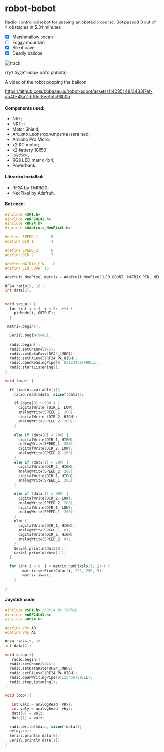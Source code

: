 # robot-bobot
Radio-controlled robot for passing an obstacle course. Bot passed 3 out of 4 obstacles in 5.34 minutes  
- [x] Marshmallow ocean
- [ ] Foggy mountain
- [x] Silent cave 
- [x] Deadly balloon

![track](https://github.com/bbbaaauuu/robot-bobot/assets/114235448/8a640eca-46e9-4ef9-88c6-f8e20737fc17)

(тут будет норм фото робота) 

A video of the robot popping the balloon 

https://github.com/bbbaaauuu/robot-bobot/assets/114235448/343317ef-ab40-43a2-bf0c-8ee1bfc98b0b

#### Components used:

- NRF;  
-	NRF+;  
-	Motor Shield;  
-	Arduino Leonardo/Amperka Iskra Neo;  
-	Arduino Pro Micro;  
-	x2 DC motor;  
-	x2 battery 18650  
-	joystick;   
-	RGB LED matrix 4x4;  
-	Powerbank.

#### Libraries installed:

-	RF24 by TMRh20;  
-	NeoPixel by Adafruit.

#### Bot code:

```C++
#include <SPI.h>
#include <nRF24L01.h>
#include <RF24.h>
#include <Adafruit_NeoPixel.h>

#define SPEED_1      5 
#define DIR_1        4
 
#define SPEED_2      6
#define DIR_2        7

#define MATRIX_PIN    0
#define LED_COUNT 16

Adafruit_NeoPixel matrix = Adafruit_NeoPixel(LED_COUNT, MATRIX_PIN, NEO_GRB + NEO_KHZ800);

RF24 radio(9, 10);
int data[2];

 
void setup() {
  for (int i = 4; i < 8; i++) {     
    pinMode(i, OUTPUT);
  }

 matrix.begin();    
 
  Serial.begin(9600);
  
  radio.begin();
  radio.setChannel(15);
  radio.setDataRate(RF24_1MBPS);
  radio.setPALevel(RF24_PA_HIGH);
  radio.openReadingPipe(0, 0x1234567890LL);
  radio.startListening();
} 
 
void loop() {

  if (radio.available()){
    radio.read(&data, sizeof(data));

    if (data[0] > 900 ) {
      digitalWrite (DIR_1, LOW);
      analogWrite(SPEED_1, 200);  
      digitalWrite (DIR_2, HIGH);
      analogWrite(SPEED_2, 200);  
    }
    
    else if (data[0] < 200) {
      digitalWrite(DIR_1, HIGH);
      analogWrite(SPEED_1, 200);
      digitalWrite(DIR_2, LOW);
      analogWrite(SPEED_2, 200);
    }
    else if (data[1] < 200) {
      digitalWrite(DIR_2, HIGH);
      analogWrite(SPEED_2, 200);
      digitalWrite(DIR_1, HIGH);
      analogWrite(SPEED_1, 200);
    }

    else if (data[1] > 900) {
      digitalWrite(DIR_2, LOW);
      analogWrite(SPEED_2, 200);  
      digitalWrite(DIR_1, LOW);
      analogWrite(SPEED_1, 200); 
    }
    else {  
      digitalWrite(DIR_1, HIGH);
      analogWrite(SPEED_1, 0);
      digitalWrite(DIR_2, HIGH);
      analogWrite(SPEED_2, 0);  
    }
    Serial.println(data[0]);
    Serial.println(data[1]);   
  }

  for (int i = 0; i < matrix.numPixels(); i++) {
        matrix.setPixelColor(i, 221, 250, 5);
        matrix.show();  
    }

}
```

#### Joystick code:

```C++
#include <SPI.h> //RF24 by TMRh20
#include <nRF24L01.h>
#include <RF24.h>

#define VRx A0
#define VRy A1

RF24 radio(9, 10);
int data[2];

void setup(){
   radio.begin();
  radio.setChannel(15);
  radio.setDataRate(RF24_1MBPS);
  radio.setPALevel(RF24_PA_HIGH);
  radio.openWritingPipe(0x1234567890LL);
  radio.stopListening();
}

void loop(){

   int valx = analogRead (VRx);
   int valy = analogRead (VRy);
   data[0] = valx;
   data[1] = valy;

  radio.write(&data, sizeof(data));
  delay(10);
  Serial.println(data[0]);
  Serial.println(data[1]);
}
```





